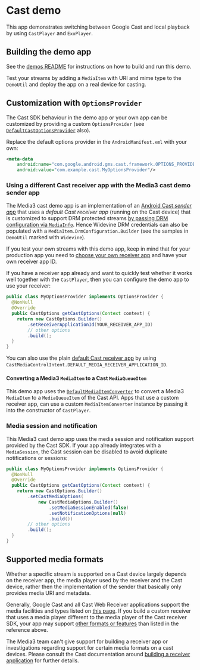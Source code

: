 # Cast demo

This app demonstrates switching between Google Cast and local playback by using
`CastPlayer` and `ExoPlayer`.

## Building the demo app

See the [demos README](../README.md) for instructions on how to build and run
this demo.

Test your streams by adding a `MediaItem` with URI and mime type to the
`DemoUtil` and deploy the app on a real device for casting.

## Customization with `OptionsProvider`

The Cast SDK behaviour in the demo app or your own app can be customized by
providing a custom `OptionsProvider` (see
[`DefaultCastOptionsProvider`](https://github.com/androidx/media/blob/release/libraries/cast/src/main/java/com/google/android/exoplayer2/ext/cast/DefaultCastOptionsProvider.java)
also).

Replace the default options provider in the `AndroidManifest.xml` with your own:

```xml
<meta-data
    android:name="com.google.android.gms.cast.framework.OPTIONS_PROVIDER_CLASS_NAME"
    android:value="com.example.cast.MyOptionsProvider"/>
```

### Using a different Cast receiver app with the Media3 cast demo sender app

The Media3 cast demo app is an implementation of an
[Android Cast *sender app*](https://developers.google.com/cast/docs/android_sender)
that uses a *default Cast receiver app* (running on the Cast device) that is
customized to support DRM protected streams
[by passing DRM configuration via `MediaInfo`](https://developers.google.com/cast/docs/android_sender/exoplayer).
Hence Widevine DRM credentials can also be populated with a
`MediaItem.DrmConfiguration.Builder` (see the samples in `DemoUtil` marked with
`Widevine`).

If you test your own streams with this demo app, keep in mind that for your
production app you need to
[choose your own receiver app](https://developers.google.com/cast/docs/web_receiver#choose_a_web_receiver)
and have your own receiver app ID.

If you have a receiver app already and want to quickly test whether it works
well together with the `CastPlayer`, then you can configure the demo app to use
your receiver:

```java
public class MyOptionsProvider implements OptionsProvider {
  @NonNull
  @Override
  public CastOptions getCastOptions(Context context) {
    return new CastOptions.Builder()
        .setReceiverApplicationId(YOUR_RECEIVER_APP_ID)
        // other options
        .build();
  }
}
```

You can also use the plain
[default Cast receiver app](https://developers.google.com/cast/docs/web_receiver#default_media_web_receiver)
by using `CastMediaControlIntent.DEFAULT_MEDIA_RECEIVER_APPLICATION_ID`.

#### Converting a Media3 `MediaItem` to a Cast `MediaQueueItem`

This demo app uses the
[`DefaultMediaItemConverter`](https://github.com/androidx/media/blob/release/libraries/cast/src/main/java/com/google/android/exoplayer2/ext/cast/DefaultMediaItemConverter.java)
to convert a Media3 `MediaItem` to a `MediaQueueItem` of the Cast API. Apps that
use a custom receiver app, can use a custom `MediaItemConverter` instance by
passing it into the constructor of `CastPlayer`.

### Media session and notification

This Media3 cast demo app uses the media session and notification support
provided by the Cast SDK. If your app already integrates with a `MediaSession`,
the Cast session can be disabled to avoid duplicate notifications or sessions:

```java
public class MyOptionsProvider implements OptionsProvider {
  @NonNull
  @Override
  public CastOptions getCastOptions(Context context) {
    return new CastOptions.Builder()
        .setCastMediaOptions(
            new CastMediaOptions.Builder()
                .setMediaSessionEnabled(false)
                .setNotificationOptions(null)
                .build())
        // other options
        .build();
  }
}
```

## Supported media formats

Whether a specific stream is supported on a Cast device largely depends on the
receiver app, the media player used by the receiver and the Cast device, rather
then the implementation of the sender that basically only provides media URI and
metadata.

Generally, Google Cast and all Cast Web Receiver applications support the media
facilities and types listed on
[this page](https://developers.google.com/cast/docs/media). If you build a
custom receiver that uses a media player different to the media player of the
Cast receiver SDK, your app may support
[other formats or features](https://github.com/shaka-project/shaka-player) than
listed in the reference above.

The Media3 team can't give support for building a receiver app or investigations
regarding support for certain media formats on a cast devices. Please consult
the Cast documentation around
[building a receiver application](https://developers.google.com/cast/docs/web_receiver)
for further details.
